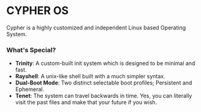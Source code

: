 CYPHER OS
=

Cypher is a highly customized and independent Linux based Operating System.

### What's Special?
- **Trinity**: A custom-built init system which is designed to be minimal and fast.
- **Rayshell**: A unix-like shell built with a much simpler syntax.
- **Dual-Boot Mode**: Two distinct selectable boot profiles; Persistent and Ephemeral.
- **Tenet**: The system can travel backwards in time. Yes, you can literally visit the past files and make that your future if you wish.
  
